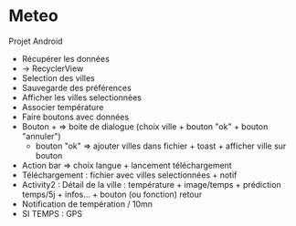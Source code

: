 # Meteo
Projet Android

- Récupérer les données
- -> RecyclerView
- Selection des villes
- Sauvegarde des préférences
- Afficher les villes selectionnées 
- Associer température
- Faire boutons avec données
- Bouton + => boite de dialogue (choix ville + bouton "ok" + bouton "annuler")
  - bouton "ok" => ajouter villes dans fichier + toast + afficher ville sur bouton
- Action bar => choix langue + lancement téléchargement
- Téléchargement : fichier avec villes selectionnées + notif 
- Activity2 : Détail de la ville : température + image/temps + prédiction temps/5j + infos... + bouton (ou fonction) retour
- Notification de températion / 10mn
- SI TEMPS : GPS
